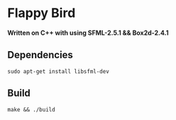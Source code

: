 # **Flappy Bird**

**Written on C++ with using SFML-2.5.1 && Box2d-2.4.1**

## Dependencies
~~~
sudo apt-get install libsfml-dev
~~~

## Build
~~~
make && ./build
~~~
